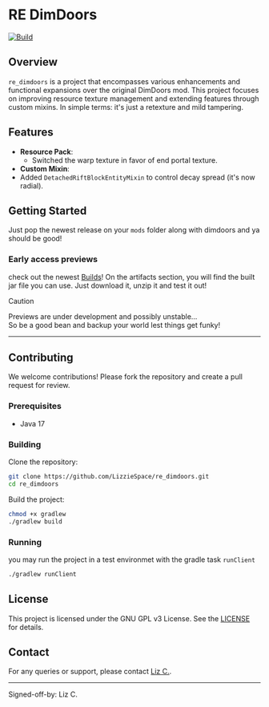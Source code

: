 # RE DimDoors

[![Build](https://github.com/LizzieSpace/RE_DimDoors/actions/workflows/build.yml/badge.svg)](https://github.com/LizzieSpace/RE_DimDoors/actions/workflows/build.yml)
## Overview

`re_dimdoors` is a project that encompasses various enhancements and functional expansions over the original DimDoors
mod. This project focuses on improving resource texture management and extending features through custom mixins. In
simple terms: it's just a retexture and mild tampering.


## Features

- **Resource Pack**:
  - Switched the warp texture in favor of end portal texture.
- **Custom Mixin**:
- Added `DetachedRiftBlockEntityMixin` to control decay spread (it's now radial).

## Getting Started

Just pop the newest release on your `mods` folder along with dimdoors and ya should be good!

### Early access previews

check out the newest [Builds](https://github.com/LizzieSpace/RE_DimDoors/actions/workflows/build.yml)!
On the artifacts section, you will find the built jar file you can use.
Just download it, unzip it and test it out!

> [!CAUTION]  
> Previews are under development and possibly unstable...  
> So be a good bean and backup your world lest things get funky!
---

## Contributing

We welcome contributions! Please fork the repository and create a pull request for review.
### Prerequisites

- Java 17

### Building

Clone the repository:

```sh
git clone https://github.com/LizzieSpace/re_dimdoors.git
cd re_dimdoors
```

Build the project:

```sh
chmod +x gradlew
./gradlew build
```

### Running

you may run the project in a test environmet with the gradle task `runClient`

```sh
./gradlew runClient
```

## License

This project is licensed under the GNU GPL v3 License. See the [LICENSE](LICENSE.md) for details.

## Contact

For any queries or support, please contact [Liz C.](mailto:alicecfire@gmail.com).

---
Signed-off-by: Liz C.
